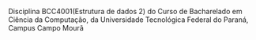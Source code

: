 Disciplina BCC4001(Estrutura de dados 2) do Curso de Bacharelado em Ciência da Computação, da Universidade Tecnológica Federal do Paraná, Campus Campo Mourã
